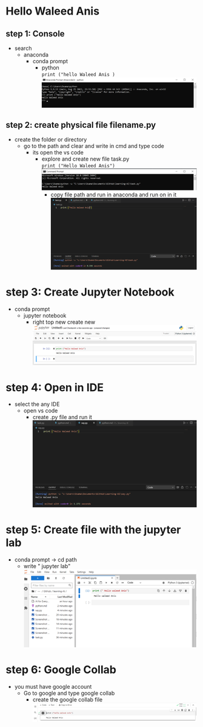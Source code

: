 # Hello Waleed Anis 
   ## step 1: Console 
   * search  
       * anaconda 
           * conda prompt
              * python <br>
                  ```print ("hello Waleed Anis ) ```
                  ![Alt text](Screenshot%202023-03-13%20200315.png)
                     

## step 2: create physical file filename.py
   * create the folder or directory
     * go to the path and clear and write in cmd and type code 
       * its open the vs code 
          * explore and create new file task.py <br>
            ``` print ("Hello Waleed Anis") ```
                        ![Alt text](Screenshot%202023-03-13%20200445.png)
              * copy file path and run in anaconda and run on in it <br>
                           ![Alt text](Screenshot%202023-03-13%20200832.png)

# step 3: Create Jupyter Notebook
  * conda prompt 
     * jupyter notebook 
          * right top new create new 
              ![Alt text](Screenshot%202023-03-13%20201213.png)

# step 4: Open in IDE 
  * select the any IDE 
    * open vs code 
      * create .py file and run it 
          ![Alt text](Screenshot%202023-03-13%20202010.png)


# step 5: Create file with the jupyter lab 
  * conda prompt -> cd path 
     * write " jupyter lab"<br>
        ![Alt text](Screenshot%202023-03-13%20202334.png)

# step 6: Google Collab 
   * you must have google account 
     * Go to google and type google collab
       * create the google collab file <br>
          ![Alt text](Screenshot%202023-03-13%20202749.png)
              
            
                   
               

